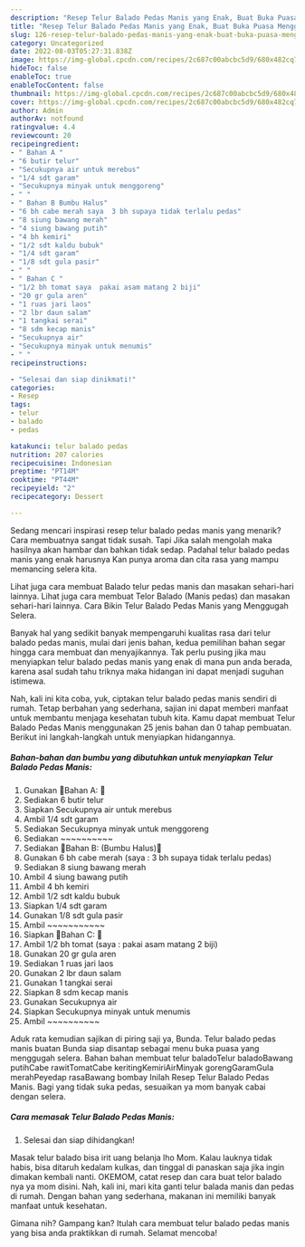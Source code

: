 ```yaml
---
description: "Resep Telur Balado Pedas Manis yang Enak, Buat Buka Puasa Menggugah Selera"
title: "Resep Telur Balado Pedas Manis yang Enak, Buat Buka Puasa Menggugah Selera"
slug: 126-resep-telur-balado-pedas-manis-yang-enak-buat-buka-puasa-menggugah-selera
category: Uncategorized
date: 2022-08-03T05:27:31.838Z
image: https://img-global.cpcdn.com/recipes/2c687c00abcbc5d9/680x482cq70/telur-balado-pedas-manis-foto-resep-utama.jpg
hideToc: false
enableToc: true
enableTocContent: false
thumbnail: https://img-global.cpcdn.com/recipes/2c687c00abcbc5d9/680x482cq70/telur-balado-pedas-manis-foto-resep-utama.jpg
cover: https://img-global.cpcdn.com/recipes/2c687c00abcbc5d9/680x482cq70/telur-balado-pedas-manis-foto-resep-utama.jpg
author: Admin
authorAv: notfound
ratingvalue: 4.4
reviewcount: 20
recipeingredient:
- " Bahan A "
- "6 butir telur"
- "Secukupnya air untuk merebus"
- "1/4 sdt garam"
- "Secukupnya minyak untuk menggoreng"
- " "
- " Bahan B Bumbu Halus"
- "6 bh cabe merah saya  3 bh supaya tidak terlalu pedas"
- "8 siung bawang merah"
- "4 siung bawang putih"
- "4 bh kemiri"
- "1/2 sdt kaldu bubuk"
- "1/4 sdt garam"
- "1/8 sdt gula pasir"
- " "
- " Bahan C "
- "1/2 bh tomat saya  pakai asam matang 2 biji"
- "20 gr gula aren"
- "1 ruas jari laos"
- "2 lbr daun salam"
- "1 tangkai serai"
- "8 sdm kecap manis"
- "Secukupnya air"
- "Secukupnya minyak untuk menumis"
- " "
recipeinstructions:

- "Selesai dan siap dinikmati!"
categories:
- Resep
tags:
- telur
- balado
- pedas

katakunci: telur balado pedas 
nutrition: 207 calories
recipecuisine: Indonesian
preptime: "PT14M"
cooktime: "PT44M"
recipeyield: "2"
recipecategory: Dessert

---
```



Sedang mencari inspirasi resep telur balado pedas manis yang menarik? Cara membuatnya sangat tidak susah. Tapi Jika salah mengolah maka hasilnya akan hambar dan bahkan tidak sedap. Padahal telur balado pedas manis yang enak harusnya Kan punya aroma dan cita rasa yang mampu memancing selera kita.


Lihat juga cara membuat Balado telur pedas manis dan masakan sehari-hari lainnya. Lihat juga cara membuat Telor Balado (Manis pedas) dan masakan sehari-hari lainnya. Cara Bikin Telur Balado Pedas Manis yang Menggugah Selera.

Banyak hal yang sedikit banyak mempengaruhi kualitas rasa dari telur balado pedas manis, mulai dari jenis bahan, kedua pemilihan bahan segar hingga cara membuat dan menyajikannya. Tak perlu pusing jika mau menyiapkan telur balado pedas manis yang enak di mana pun anda berada, karena asal sudah tahu triknya maka hidangan ini dapat menjadi suguhan istimewa.


Nah, kali ini kita coba, yuk, ciptakan telur balado pedas manis sendiri di rumah. Tetap berbahan yang sederhana, sajian ini dapat memberi manfaat untuk membantu menjaga kesehatan tubuh kita. Kamu dapat membuat Telur Balado Pedas Manis menggunakan 25 jenis bahan dan 0 tahap pembuatan. Berikut ini langkah-langkah untuk menyiapkan hidangannya.

<!--inarticleads1-->

##### Bahan-bahan dan bumbu yang dibutuhkan untuk menyiapkan Telur Balado Pedas Manis:

1. Gunakan  🍋Bahan A: 🍋
1. Sediakan 6 butir telur
1. Siapkan Secukupnya air untuk merebus
1. Ambil 1/4 sdt garam
1. Sediakan Secukupnya minyak untuk menggoreng
1. Sediakan  ~~~~~~~~~~
1. Sediakan  🍋Bahan B: (Bumbu Halus)🍋
1. Gunakan 6 bh cabe merah (saya : 3 bh supaya tidak terlalu pedas)
1. Sediakan 8 siung bawang merah
1. Ambil 4 siung bawang putih
1. Ambil 4 bh kemiri
1. Ambil 1/2 sdt kaldu bubuk
1. Siapkan 1/4 sdt garam
1. Gunakan 1/8 sdt gula pasir
1. Ambil  ~~~~~~~~~~~
1. Siapkan  🍋Bahan C: 🍋
1. Ambil 1/2 bh tomat (saya : pakai asam matang 2 biji)
1. Gunakan 20 gr gula aren
1. Sediakan 1 ruas jari laos
1. Gunakan 2 lbr daun salam
1. Gunakan 1 tangkai serai
1. Siapkan 8 sdm kecap manis
1. Gunakan Secukupnya air
1. Siapkan Secukupnya minyak untuk menumis
1. Ambil  ~~~~~~~~~~


Aduk rata kemudian sajikan di piring saji ya, Bunda. Telur balado pedas manis buatan Bunda siap disantap sebagai menu buka puasa yang menggugah selera. Bahan bahan membuat telur baladoTelur baladoBawang putihCabe rawitTomatCabe keritingKemiriAirMinyak gorengGaramGula merahPeyedap rasaBawang bombay Inilah Resep Telur Balado Pedas Manis. Bagi yang tidak suka pedas, sesuaikan ya mom banyak cabai dengan selera. 

<!--inarticleads2-->

##### Cara memasak Telur Balado Pedas Manis:


1. Selesai dan siap dihidangkan!

Masak telur balado bisa irit uang belanja lho Mom. Kalau lauknya tidak habis, bisa ditaruh kedalam kulkas, dan tinggal di panaskan saja jika ingin dimakan kembali nanti. OKEMOM, catat resep dan cara buat telor balado nya ya mom disini. Nah, kali ini, mari kita ganti telur balada manis dan pedas di rumah. Dengan bahan yang sederhana, makanan ini memiliki banyak manfaat untuk kesehatan. 

Gimana nih? Gampang kan? Itulah cara membuat telur balado pedas manis yang bisa anda praktikkan di rumah. Selamat mencoba!
